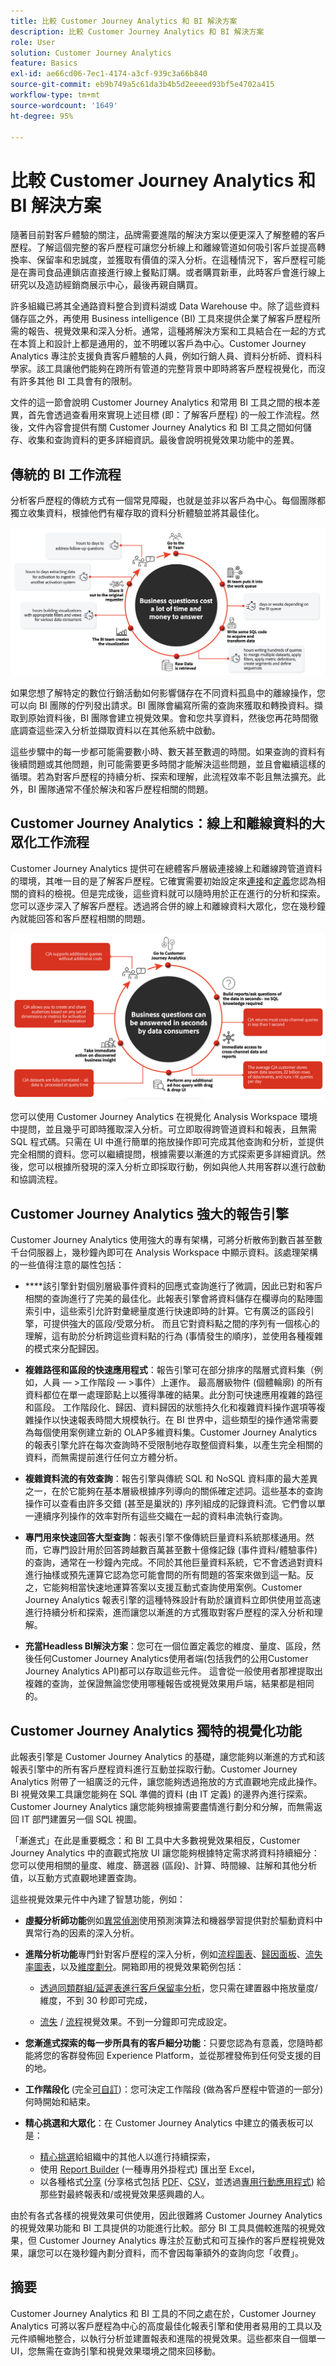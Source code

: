 ```yaml
---
title: 比較 Customer Journey Analytics 和 BI 解決方案
description: 比較 Customer Journey Analytics 和 BI 解決方案
role: User
solution: Customer Journey Analytics
feature: Basics
exl-id: ae66cd06-7ec1-4174-a3cf-939c3a66b840
source-git-commit: eb9b749a5c61da3b4b5d2eeeed93bf5e4702a415
workflow-type: tm+mt
source-wordcount: '1649'
ht-degree: 95%

---
```


# 比較 Customer Journey Analytics 和 BI 解決方案

隨著目前對客戶體驗的關注，品牌需要進階的解決方案以便更深入了解整體的客戶歷程。了解這個完整的客戶歷程可讓您分析線上和離線管道如何吸引客戶並提高轉換率、保留率和忠誠度，並獲取有價值的深入分析。在這種情況下，客戶歷程可能是在壽司食品連鎖店直接進行線上餐點訂購。或者購買新車，此時客戶會進行線上研究以及造訪經銷商展示中心，最後再親自購買。

許多組織已將其全通路資料整合到資料湖或 Data Warehouse 中。除了這些資料儲存區之外，再使用 Business intelligence (BI) 工具來提供企業了解客戶歷程所需的報告、視覺效果和深入分析。通常，這種將解決方案和工具結合在一起的方式在本質上和設計上都是通用的，並不明確以客戶為中心。Customer Journey Analytics 專注於支援負責客戶體驗的人員，例如行銷人員、資料分析師、資料科學家。該工具讓他們能夠在跨所有管道的完整背景中即時將客戶歷程視覺化，而沒有許多其他 BI 工具會有的限制。

文件的這一節會說明 Customer Journey Analytics 和常用 BI 工具之間的根本差異，首先會透過查看用來實現上述目標 (即：了解客戶歷程) 的一般工作流程。然後，文件內容會提供有關 Customer Journey Analytics 和 BI 工具之間如何儲存、收集和查詢資料的更多詳細資訊。最後會說明視覺效果功能中的差異。

## 傳統的 BI 工作流程

分析客戶歷程的傳統方式有一個常見障礙，也就是並非以客戶為中心。每個團隊都獨立收集資料，根據他們有權存取的資料分析體驗並將其最佳化。

![本節中會說明傳統 BI 工作流程](./assets/biworkflow.png)

如果您想了解特定的數位行銷活動如何影響儲存在不同資料孤島中的離線操作，您可以向 BI 團隊的佇列發出請求。BI 團隊會編寫所需的查詢來獲取和轉換資料。擷取到原始資料後，BI 團隊會建立視覺效果。會和您共享資料，然後您再花時間徹底調查這些深入分析並擷取資料以在其他系統中啟動。

這些步驟中的每一步都可能需要數小時、數天甚至數週的時間。如果查詢的資料有後續問題或其他問題，則可能需要更多時間才能解決這些問題，並且會繼續這樣的循環。若為對客戶歷程的持續分析、探索和理解，此流程效率不彰且無法擴充。此外，BI 團隊通常不僅於解決和客戶歷程相關的問題。

## Customer Journey Analytics：線上和離線資料的大眾化工作流程

Customer Journey Analytics 提供可在總體客戶層級連接線上和離線跨管道資料的環境，其唯一目的是了解客戶歷程。它確實需要初始設定來[連接](/help/connections/overview.md)和[定義](/help/data-views/data-views.md)您認為相關的資料的檢視。但是完成後，這些資料就可以隨時用於正在進行的分析和探索。您可以逐步深入了解客戶歷程。透過將合併的線上和離線資料大眾化，您在幾秒鐘內就能回答和客戶歷程相關的問題。

![本節將說明 Customer Journey Analytics 工作流程](./assets/cjaworkflow.png)

您可以使用 Customer Journey Analytics 在視覺化 Analysis Workspace 環境中提問，並且幾乎可即時獲取深入分析。可立即取得跨管道資料和報表，且無需 SQL 程式碼。只需在 UI 中進行簡單的拖放操作即可完成其他查詢和分析，並提供完全相關的資料。您可以繼續提問，根據需要以漸進的方式探索更多詳細資訊。然後，您可以根據所發現的深入分析立即採取行動，例如與他人共用客群以進行啟動和協調流程。

## Customer Journey Analytics 強大的報告引擎

Customer Journey Analytics 使用強大的專有架構，可將分析散佈到數百甚至數千台伺服器上，幾秒鐘內即可在 Analysis Workspace 中顯示資料。該處理架構的一些值得注意的屬性包括：

* ****&#x200B;該引擎針對個別層級事件資料的回應式查詢進行了微調，因此已對和客戶相關的查詢進行了完美的最佳化。此報表引擎會將資料儲存在欄導向的點陣圖索引中，這些索引允許對彙總量度進行快速即時的計算。它有廣泛的區段引擎，可提供強大的區段/受眾分析。 而且它對資料點之間的序列有一個核心的理解，這有助於分析跨這些資料點的行為 (事情發生的順序)，並使用各種複雜的模式來分配歸因。

* **複雜路徑和區段的快速應用程式**：報告引擎可在部分排序的階層式資料集（例如，人員 — >工作階段 — >事件）上運作。 最高層級物件 (個體輪廓) 的所有資料都位在單一處理節點上以獲得準確的結果。此分割可快速應用複雜的路徑和區段。 工作階段化、歸因、資料歸因的狀態持久化和複雜資料操作選項等複雜操作以快速報表時間大規模執行。在 BI 世界中，這些類型的操作通常需要為每個使用案例建立新的 OLAP多維資料集。Customer Journey Analytics 的報表引擎允許在每次查詢時不受限制地存取整個資料集，以產生完全相關的資料，而無需提前進行任何立方體分析。

* **複雜資料流的有效查詢**：報告引擎與傳統 SQL 和 NoSQL 資料庫的最大差異之一，在於它能夠在基本層級根據序列導向的關係確定述詞。這些基本的查詢操作可以查看由許多交錯 (甚至是巢狀的) 序列組成的記錄資料流。它們會以單一連續序列操作的效率對所有這些交織在一起的資料串流執行查詢。

* **專門用來快速回答大型查詢**：報表引擎不像傳統巨量資料系統那樣通用。然而，它專門設計用於回答跨越數百萬甚至數十億條記錄 (事件資料/體驗事件) 的查詢，通常在一秒鐘內完成。不同於其他巨量資料系統，它不會透過對資料進行抽樣或預先運算它認為您可能會問的所有問題的答案來做到這一點。反之，它能夠相當快速地運算答案以支援互動式查詢使用案例。Customer Journey Analytics 報表引擎的這種特殊設計有助於讓資料立即供使用並高速進行持續分析和探索，進而讓您以漸進的方式獲取對客戶歷程的深入分析和理解。

* **充當Headless BI解決方案**：您可在一個位置定義您的維度、量度、區段，然後任何Customer Journey Analytics使用者端(包括我們的公用Customer Journey Analytics API)都可以存取這些元件。 這會從一般使用者那裡提取出複雜的查詢，並保證無論您使用哪種報告或視覺效果用戶端，結果都是相同的。

## Customer Journey Analytics 獨特的視覺化功能

此報表引擎是 Customer Journey Analytics 的基礎，讓您能夠以漸進的方式和該報表引擎中的所有客戶歷程資料進行互動並採取行動。Customer Journey Analytics 附帶了一組廣泛的元件，讓您能夠透過拖放的方式直觀地完成此操作。BI 視覺效果工具讓您能夠在 SQL 準備的資料 (由 IT 定義) 的邊界內進行探索。Customer Journey Analytics 讓您能夠根據需要盡情進行劃分和分解，而無需返回 IT 部門建置另一個 SQL 視圖。

「漸進式」在此是重要概念：和 BI 工具中大多數視覺效果相反，Customer Journey Analytics 中的直觀式拖放 UI 讓您能夠根據特定需求將資料持續細分：您可以使用相關的量度、維度、篩選器 (區段)、計算、時間線、註解和其他分析值，以互動方式直觀地建置查詢。

這些視覺效果元件中內建了智慧功能，例如：

* **虛擬分析師功能**&#x200B;例如[異常偵測](/help/analysis-workspace/c-anomaly-detection/anomaly-detection.md)使用預測演算法和機器學習提供對於驅動資料中異常行為的因素的深入分析。

* **進階分析功能**&#x200B;專門針對客戶歷程的深入分析，例如[流程圖表](/help/analysis-workspace/visualizations/c-flow/flow.md)、[歸因面板](/help/analysis-workspace/c-panels/attribution.md)、[流失率圖表](/help/analysis-workspace/visualizations/fallout/fallout-flow.md)，以及[維度劃分](/help/components/dimensions/t-breakdown-fa.md)。開箱即用的視覺效果範例包括：

   * [透過同類群組/延遲表進行客戶保留率分析](/help/analysis-workspace/visualizations/cohort-table/cohort-use-cases.md)，您只需在建置器中拖放量度/維度，不到 30 秒即可完成，

   * [流失](/help/analysis-workspace/visualizations/fallout/configuring-fallout.md) / [流程](/help/analysis-workspace/visualizations/c-flow/create-flow.md)視覺效果。不到一分鐘即可完成設定。

* **您漸進式探索的每一步所具有的客戶細分功能**：只要您認為有意義，您隨時都能將您的客群發佈回 Experience Platform，並從那裡發佈到任何受支援的目的地。

* **工作階段化** (完全[可自訂](/help/data-views/component-settings/persistence.md))：您可決定工作階段 (做為客戶歷程中管道的一部分) 何時開始和結束。

* **精心挑選和大眾化**：在 Customer Journey Analytics 中建立的儀表板可以是：

   * [精心挑選](/help/analysis-workspace/curate-share/curate.md)給組織中的其他人以進行持續探索，
   * 使用 [Report Builder](/help/report-builder/report-buider-overview.md) (一種專用外掛程式) 匯出至 Excel，
   * 以各種格式[分享](/help/analysis-workspace/curate-share/share-projects.md) (分享格式包括 [PDF](/help/analysis-workspace/export/download-send.md)、[CSV](/help/analysis-workspace/export/download-send.md)，並透過[專用行動應用程式](/help/mobile-app/home.md)) 給那些對最終報表和/或視覺效果感興趣的人。

由於有各式各樣的視覺效果可供使用，因此很難將 Customer Journey Analytics 的視覺效果功能和 BI 工具提供的功能進行比較。部分 BI 工具具備較進階的視覺效果，但 Customer Journey Analytics 專注於互動式和可互操作的客戶歷程視覺效果，讓您可以在幾秒鐘內劃分資料，而不會因每筆額外的查詢向您「收費」。


## 摘要

Customer Journey Analytics 和 BI 工具的不同之處在於，Customer Journey Analytics 可將以客戶歷程為中心的高度最佳化報表引擎和使用者易用的工具以及元件順暢地整合，以執行分析並建置報表和進階的視覺效果。這些都來自一個單一 UI，您無需在查詢引擎和視覺效果環境之間來回移動。
